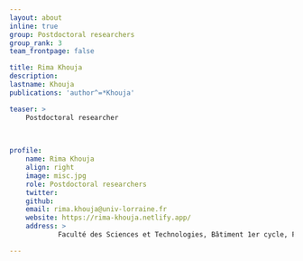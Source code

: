 ```yaml
---
layout: about
inline: true
group: Postdoctoral researchers
group_rank: 3
team_frontpage: false

title: Rima Khouja
description: 
lastname: Khouja
publications: 'author^=*Khouja'

teaser: > 
    Postdoctoral researcher
    
    

profile:
    name: Rima Khouja
    align: right
    image: misc.jpg
    role: Postdoctoral researchers
    twitter: 
    github: 
    email: rima.khouja@univ-lorraine.fr
    website: https://rima-khouja.netlify.app/
    address: >
            Faculté des Sciences et Technologies, Bâtiment 1er cycle, F-54000 Nancy

---
```

